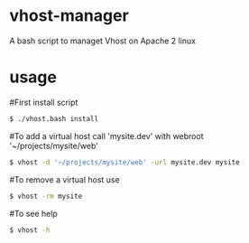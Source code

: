 # vhost-manager
A bash script to managet Vhost on Apache 2 linux

# usage

#First install script

```sh
$ ./vhost.bash install

```

#To add a virtual host call 'mysite.dev' with webroot '~/projects/mysite/web'

```sh
$ vhost -d '~/projects/mysite/web' -url mysite.dev mysite

```

#To remove a virtual host use

```sh
$ vhost -rm mysite

```

#To see help
```sh
$ vhost -h
```
